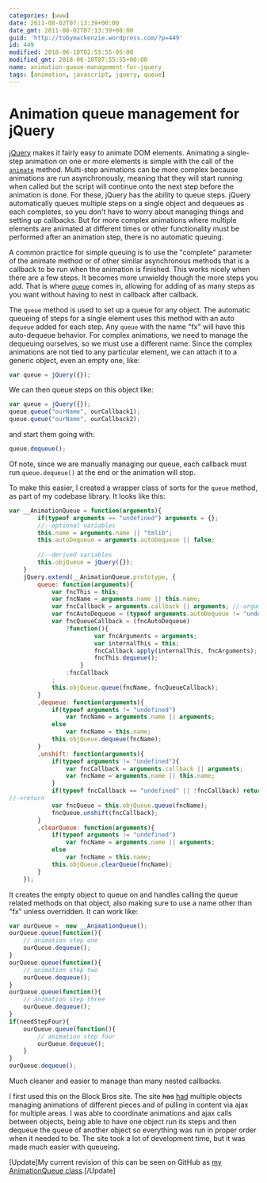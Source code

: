 ```yaml
---
categories: [www]
date: 2011-08-02T07:13:39+00:00
date_gmt: 2011-08-02T07:13:39+00:00
guid: 'http://tobymackenzie.wordpress.com/?p=449'
id: 449
modified: 2018-06-10T02:55:55-05:00
modified_gmt: 2018-06-10T07:55:55+00:00
name: animation-queue-management-for-jquery
tags: [animation, javascript, jquery, queue]
---
```


Animation queue management for jQuery
=====================================

[jQuery](http://jquery.com/) makes it fairly easy to animate DOM elements. Animating a single-step animation on one or more elements is simple with the call of the [`animate`](http://api.jquery.com/animate/) method. Multi-step animations can be more complex because animations are run asynchronously, meaning that they will start running when called but the script will continue onto the next step before the animation is done. For these, jQuery has the ability to queue steps. jQuery automatically queues multiple steps on a single object and dequeues as each completes, so you don't have to worry about managing things and setting up callbacks. But for more complex animations where multiple elements are animated at different times or other functionality must be performed after an animation step, there is no automatic queuing.

A common practice for simple queuing is to use the "complete" parameter of the animate method or of other similar asynchronous methods that is a callback to be run when the animation is finished. This works nicely when there are a few steps. It becomes more unwieldy though the more steps you add. That is where [`queue`](http://api.jquery.com/queue/) comes in, allowing for adding of as many steps as you want without having to nest in callback after callback.

<!--more-->

The `queue` method is used to set up a queue for any object. The automatic queueing of steps for a single element uses this method with an auto `dequeue` added for each step. Any `queue` with the name "fx" will have this auto-dequeue behavior. For complex animations, we need to manage the dequeuing ourselves, so we must use a different name. Since the complex animations are not tied to any particular element, we can attach it to a generic object, even an empty one, like:

``` js
var queue = jQuery({});
```

We can then queue steps on this object like:

``` js
var queue = jQuery({}); 
queue.queue("ourName", ourCallback1); 
queue.queue("ourName", ourCallback2);
```

and start them going with:

``` js
queue.dequeue();
```

Of note, since we are manually managing our queue, each callback must run `queue.dequeue()` at the end or the animation will stop.

To make this easier, I created a wrapper class of sorts for the `queue` method, as part of my codebase library.  It looks like this:

``` js
var __AnimationQueue = function(arguments){
		if(typeof arguments == "undefined") arguments = {};
		//--optional variables
		this.name = arguments.name || "tmlib";
		this.autoDequeue = arguments.autoDequeue || false;
		
		//--derived variables
		this.objQueue = jQuery({});
	}
	jQuery.extend(__AnimationQueue.prototype, {
		queue: function(arguments){
			var fncThis = this;
			var fncName = arguments.name || this.name;
			var fncCallback = arguments.callback || arguments; //-arguments is (assumed) the callback if not set explicitely
			var fncAutoDequeue = (typeof arguments.autoDequeue != "undefined")? arguments.autoDequeue: fncThis.autoDequeue;
			var fncQueueCallback = (fncAutoDequeue)
				?function(){
						var fncArguments = arguments;
						var internalThis = this;
						fncCallback.apply(internalThis, fncArguments);
						fncThis.dequeue();
					}
				:fncCallback
			;
			this.objQueue.queue(fncName, fncQueueCallback);
		}
		,dequeue: function(arguments){
			if(typeof arguments != "undefined")
				var fncName = arguments.name || arguments;
			else
				var fncName = this.name;
			this.objQueue.dequeue(fncName);
		}
		,unshift: function(arguments){
			if(typeof arguments != "undefined"){
				var fncCallback = arguments.callback || arguments;
				var fncName = arguments.name || this.name;
			}
			if(typeof fncCallback == "undefined" || !fncCallback) return false;
//->return
			var fncQueue = this.objQueue.queue(fncName);
			fncQueue.unshift(fncCallback);
		}
		,clearQueue: function(arguments){
			if(typeof arguments != "undefined")
				var fncName = arguments.name || arguments;
			else
				var fncName = this.name;
			this.objQueue.clearQueue(fncName);
		}
	});
```

It creates the empty object to queue on and handles calling the queue related methods on that object, also making sure to use a name other than "fx" unless overridden.  It can work like:

``` js
var ourQueue =  new __AnimationQueue();
ourQueue.queue(function(){
	// animation step one
	ourQueue.dequeue();
}
ourQueue.queue(function(){
	// animation step two
	ourQueue.dequeue();
}
ourQueue.queue(function(){
	// animation step three
	ourQueue.dequeue();
}
if(needStepFour){
	ourQueue.queue(function(){
		// animation step four
		ourQueue.dequeue();
	}
}
ourQueue.dequeue();
```

Much cleaner and easier to manage than many nested callbacks.

I first used this on the Block Bros site.  The site <del>has</del> <ins>had</ins> multiple objects managing animations of different pieces and of pulling in content via ajax for multiple areas.  I was able to coordinate animations and ajax calls between objects, being able to have one object run its steps and then dequeue the queue of another object so everything was run in proper order when it needed to be.  The site took a lot of development time, but it was made much easier with queueing.

[Update]My current revision of this can be seen on GitHub as [my AnimationQueue class](https://github.com/tobymackenzie/Web-ClientBehavior/blob/master/src/fx/AnimationQueue.js).[/Update]
